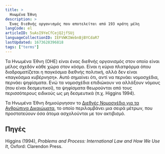 ```yaml
---
title: >
  Ηνωμένα Έθνη
description: >
  Ένας διεθνής οργανισμός που αποτελείται από 193 κράτη μέλη
langCode: el
articleID: 5uAsI9YeCfCejQ2jfSUj
languageCollectionID: IEFVWKIWebnBjBYCdaR7
lastUpdated: 1673628396818
tags: ["terms"]
---
```


Τα Ηνωμένα Έθνη (ΟΗΕ) είναι ένας διεθνής οργανισμός στον οποίο είναι μέλος σχεδόν κάθε χώρα στον κόσμο. Είναι η κύρια πλατφόρμα όπου διαδραματίζεται η παγκόσμια διεθνής πολιτική, αλλά δεν είναι «παγκόσμια κυβέρνηση». Αυτό σημαίνει ότι, αντί να περνάει νομοσχέδια, περνάει ψηφίσματα. Ενώ τα νομοσχέδια επιδιώκουν να αλλάξουν νόμους (που είναι δεσμευτικοί), τα ψηφίσματα θεωρούνται από τους περισσότερους ειδικούς ως μη δεσμευτικά (π.χ. Higgins 1994).

Τα Ηνωμένα Έθνη δημιούργησαν το [Διεθνές Νομοσχέδιο για τα Ανθρώπινα Δικαιώματα](/el/rights/international-bill-of-human-rights), το οποίο περιλαμβάνει μια σειρά μέτρων, που προστατεύουν όσα άτομα ασχολούνται με τον ακτιβισμό.

## Πηγές

Higgins (1994), _Problems and Process: International Law and How We Use It_, Oxford: Clarendon Press.